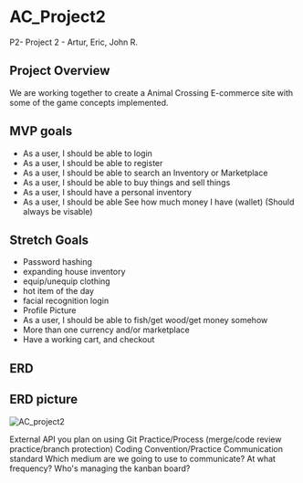 # AC_Project2


P2-
Project 2 - Artur, Eric, John R.

## Project Overview
We are working together to create a Animal Crossing E-commerce site with some of the game concepts implemented.

## MVP goals
- As a user, I should be able to login 
- As a user, I should be able to register 
- As a user, I should be able to search an Inventory or Marketplace
- As a user, I should be able to buy things and sell things
- As a user, I should have a personal inventory
- As a user, I should be able See how much money I have (wallet) (Should always be visable)


## Stretch Goals
- Password hashing
- expanding house inventory
- equip/unequip clothing
- hot item of the day
- facial recognition login
- Profile Picture 
- As a user, I should be able to fish/get wood/get money somehow
- More than one currency and/or marketplace
- Have a working cart, and checkout
## ERD

## ERD picture
![AC_project2](https://user-images.githubusercontent.com/46939607/223561525-daf27785-a3f3-464c-87fc-60394253e307.png)



External API you plan on using
Git Practice/Process (merge/code review practice/branch protection)
Coding Convention/Practice
Communication standard
Which medium are we going to use to communicate?
At what frequency?
Who's managing the kanban board?
